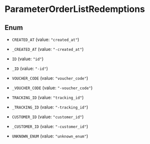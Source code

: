 

# ParameterOrderListRedemptions

## Enum


* `CREATED_AT` (value: `"created_at"`)

* `_CREATED_AT` (value: `"-created_at"`)

* `ID` (value: `"id"`)

* `_ID` (value: `"-id"`)

* `VOUCHER_CODE` (value: `"voucher_code"`)

* `_VOUCHER_CODE` (value: `"-voucher_code"`)

* `TRACKING_ID` (value: `"tracking_id"`)

* `_TRACKING_ID` (value: `"-tracking_id"`)

* `CUSTOMER_ID` (value: `"customer_id"`)

* `_CUSTOMER_ID` (value: `"-customer_id"`)

* `UNKNOWN_ENUM` (value: `"unknown_enum"`)



